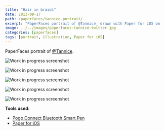 ```yaml
---
title: "Hair in braids"
date: 2013-09-17
path: /paperfaces/tannice-portrait/
excerpt: "PaperFaces portrait of @Tannice_ drawn with Paper for iOS on an iPad."
image: ../../images/paperfaces-tannice-twitter.jpg
categories: [paperfaces]
tags: [portrait, illustration, Paper for iOS]
---
```


PaperFaces portrait of <a href="https://twitter.com/Tannice_">@Tannice</a>.

![Work in progress screenshot](../../images/paperfaces-tannice-process-1-lg.jpg)

![Work in progress screenshot](../../images/paperfaces-tannice-process-2-lg.jpg)

![Work in progress screenshot](../../images/paperfaces-tannice-process-3-lg.jpg)

![Work in progress screenshot](../../images/paperfaces-tannice-process-4-lg.jpg)

![Work in progress screenshot](../../images/paperfaces-tannice-process-5-lg.jpg)

**Tools used:**

- [Pogo Connect Bluetooth Smart Pen](https://www.amazon.com/gp/product/B009K448L4/ref=as_li_ss_tl?ie=UTF8&camp=1789&creative=390957&creativeASIN=B009K448L4&linkCode=as2&tag=mademist-20)
- [Paper for iOS](https://paper.bywetransfer.com/)
